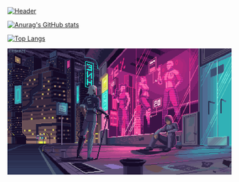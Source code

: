 [![Header](https://github.com/plzZarbotay/plzZarbotay/blob/main/assets/%D0%91%D0%B5%D0%B7%20%D0%BD%D0%B0%D0%B7%D0%B2%D0%B0%D0%BD%D0%B8%D1%8F.gif)](https://github.com/plzZarbotay)

[![Anurag's GitHub stats](https://github-readme-stats.vercel.app/api?username=plzZarBotay&theme=jolly&show_icons=true)](https://github.com/anuraghazra/github-readme-stats)

[![Top Langs](https://github-readme-stats.vercel.app/api/top-langs/?username=plzZarbotay&theme=jolly&layout=compact)](https://github.com/anuraghazra/github-readme-stats)


[![Header](https://github.com/plzZarbotay/plzZarbotay/blob/main/assets/df661b213ee05573007418bcd5cca532.gif)](https://github.com/plzZarbotay)
